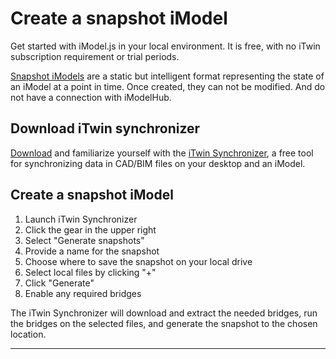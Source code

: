 # Create a snapshot iModel

Get started with iModel.js in your local environment. It is free, with no iTwin subscription requirement or trial periods.

[Snapshot iModels]($docs/learning/backend/accessingimodels.md/#snapshot-imodels) are a static but intelligent format representing the state of an iModel at a point in time. Once created, they can not be modified. And do not have a connection with iModelHub.


## Download iTwin synchronizer

[Download](https://www.bentley.com/en/resources/software/itwin-synchronizer) and familiarize yourself with the [iTwin Synchronizer](https://www.bentley.com/en/Products/Product-Line/Digital-Twins/iTwin-Synchronizer), a free tool for synchronizing data in CAD/BIM files on your desktop and an iModel.

## Create a snapshot iModel
1. Launch iTwin Synchronizer
1. Click the gear in the upper right
1. Select "Generate snapshots"
1. Provide a name for the snapshot
1. Choose where to save the snapshot on your local drive
1. Select local files by clicking "+"
1. Click "Generate"
1. Enable any required bridges

The iTwin Synchronizer will download and extract the needed bridges, run the bridges on the selected files, and generate the snapshot to the chosen location.

---

<style>
    a#getting-started---explore-imodel {
        display: none;
    }
</style>